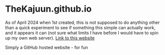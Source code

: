 # TheKajuun.github.io
As of April 2024 when 1st created, this is not supposed to do anything other than a quick experiment to see if something this simple can actually work, and it appears it can (not sure what limits I have before I would have to spin up my own web server).
[Link to this website](https://thekajuun.github.io/)

Simply a GitHub hosted website - for fun
